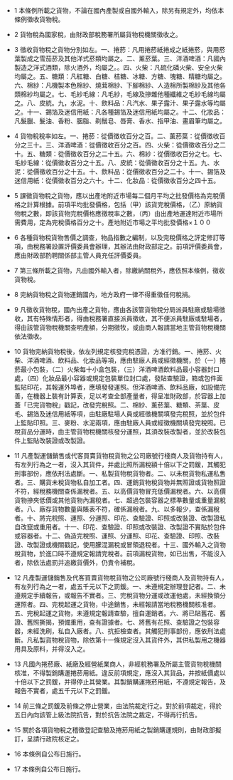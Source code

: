 * 1 本條例所載之貨物，不論在國內產製或自國外輸入，除另有規定外，均依本條例徵收貨物稅。

* 2 貨物稅為國家稅，由財政部稅務署所屬貨物稅機關徵收之。

* 3 徵收貨物稅之貨物分別如左。一、捲菸：凡用捲菸紙捲成之紙捲菸，與用菸葉製成之雪茄菸及其他洋式菸類均屬之。二、薰菸葉。三、洋酒啤酒：凡國內製造之洋式酒類，除火酒外，均屬之。。四、火柴：凡硫化磷火柴、安全火柴均屬之。五、糖類：凡紅糖、白糖、桔糖、冰糖、方糖、塊糖、精糖均屬之。六、棉紗：凡機製本色棉紗、燒茸棉紗、下腳棉紗、人造棉所製棉紗及其他各類棉紗均屬之。七、毛紗毛線：凡毛紗，毛線及摻雜他種纖維之毛紗毛線均屬之。八、皮統。九，水泥。十、飲料品：凡汽水、果子露汁、果子露水等均屬之。十一、錫箔及迷信用紙：凡各種錫箔及迷信用紙均屬之。十二、化妝品：凡髮臘、髮油、香粉、胭脂、剃鬚皂、唇膏、香水、指甲油、畫眉筆均屬之。

* 4 貨物稅稅率如左。一、捲菸：從價徵收百分之百。二、薰菸葉：從價徵收百分之三十。三、洋酒啤酒︰從價徵收百分之百。四、火柴：從價徵收百分之二十。五、糖類：從價徵收百分之二十五。六、棉紗：從價徵收百分之七。七、毛紗毛線：從價徵收百分之十五。八、皮統：從價徵收百分之十五。九、水泥：從價徵收百分之十五。十、飲料品：從價徵收百分之二十。十一、錫箔及迷信用紙：從價徵收百分之六十。十二、化妝品：從價徵收百分之四十五。

* 5 課徵貨物稅之貨物，應以出產地附近市場每二個月平均之批發價格為完稅價格之計算根據。前項平均批發價格，包括（甲）該貨完稅價格，（乙）原納貨物稅之數，即該貨物完稅價格應徵稅率之數，（丙）由出產地運達附近市場所需費用，定為完稅價格百分之十。產地附近市場之平均批發價格×１００

* 6 各種貨物稅貨物售價之調查，物品指數之編制，以及完稅價格之評定修訂等項，由稅務署設置評價委員會辦理，其辦法由財政部定之。前項評價委員會，應由財政部酌聘關係部主管人員充任評價委員。

* 7 第三條所載之貨物，凡由國外輸入者，除繳納關稅外，應依照本條例，徵收貨物稅。

* 8 完納貨物稅之貨物運銷國內，地方政府一律不得重徵任何稅捐。

* 9 凡徵收貨物稅，國內出產之貨物，應由各該管貨物稅分局派員駐廠或驗場徵收，其有特殊情形者，得由稅務署直接派員徵收，其不便派員駐廠或駐場者，得由該管貨物稅機關查明產額，分期徵牧，或由商人報請當地主管貨物稅機關依法徵收。

* 10 貨物完納貨物稅後，依左列規定核發完稅憑證，方准行銷。一、捲菸、火柴、洋酒啤酒、飲料品、化妝品等項，應由駐廠人員或經徵機關，於（一）捲菸最小包裝，（二）火柴每十小盒包裝，（三）洋酒啤酒飲料品最小容器封口處，（四）化妝品最小容器或規定包裝單位封口處，發貼查驗證，箱或包件面監貼印花，其報運外埠者，應填發發運照。但洋酒啤酒、飲料品廠，如設備完善，在機器上裝有計算表，足以考查全部產量者，得呈准財政部，於容器上加蓋「已完貨物稅」戳記，改發完稅照。二、棉紗、薰菸葉、糖類、茶葉、皮毛、錫箔及迷信用紙等項，由駐廠駐場人員或經徵機關填發完稅照，並於包件上監貼印照。三、麥粉、水泥兩項，應由駐廠人員或經徵機關填發完稅照。已稅貨品分運時，由主管貨物稅機關核發分運照，其須改裝改製者，並於改裝包件上監貼改裝證或改製證。

* 11 凡產製運儲銷售或代客買賣貨物稅貨物之公司廠號行棧商人及貨物持有人，有左列行為之一者，沒入其貨件，并處比照所漏稅額十倍以下之罰鍰，其觸犯刑事部份，應依刑法處斷。一、私製貨物稅貨物者。二、以未稅貨物私運私售者。三、購貨未稅貨物私自加工者。四、運銷貨物稅貨物并無照證或貨物照證不符，經稅務機關查係漏稅者。五、以高價貨物冒充低價漏稅者。六、以高價貨物摻夾低價或其他貨物內漏稅者。七、超過包裝容器之標準數量或重量漏稅者。八、廠存貨物數量與賬表不符，確係漏稅者。九、以多報少，查係漏稅者。十、將完稅照、運照、分運照、印花、查驗證、印照或改裝證、改製證私自改竄或重用者。十一、印花、查驗證、印照或改裝證、改製證不實貼於包件或容器者。十二、偽造完稅照、運照、分運照、印花、查驗證、印照、改裝證、改製證或機關戳記，使用朦混漏稅或冒領退稅者。十三、國外輸入之貨物稅貨物，於進口時不遵規定報請完稅者。前項漏稅貨物，如已出售，不能沒入者，除依法處罰并追繳貨價外，仍責令補稅。

* 12 凡產製運儲銷售及代客買賣貨物稅貨物之公司廠號行棧商人及貨物持有人，有左列行為之一者，處五千元以下之罰鍰。一、未遵規定辦理登記者。二、未遵規定手續報告，或報告不實者。三、完稅貨物分運或改運他處，未經換領分運照者。四、完稅起運之貨物，中途銷售，未經報請當地稅務機關核准者。五、完稅起運之貨物，未遵規定報請查驗，擅自運銷者。六、將已貼舊花、舊證、舊照撕揭，預備重用，查有證據者。七、將舊有花照、查驗證之包裝容器，未經洗刷，私自入廠者。八、抗拒檢查者。其觸犯刑事部份，應依刑法處斷。凡私製貨物稅貨物，除依第十一條規定沒入其貨件外，其供私製用之機器用具及原料，并得沒入之。

* 13 凡國內捲菸廠、紙廠及經營紙業商人，非經稅務署及所屬主管貨物稅機關核准，不得製銷購運捲菸用紙。違反前項規定，應沒入其貨品，并按紙價處以十倍以下之罰鍰，并得停止其營業。其製銷購運捲菸用紙，不遵規定報告，及報告不實者，處五千元以下之罰鍰。

* 14 前三條之罰鍰及前條之停止營業，由法院裁定行之。對於前項裁定，得於五日內向該管上級法院抗告，對於抗告法院之裁定，不得再行抗告。

* 15 關於各項貨物稅之稽徵登記查驗及捲菸用紙之製銷購運規則，由財政部擬訂，呈請行政院核定之。

* 16 本條例自公布日施行。

* 17 本條例自公布日施行。

